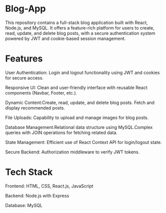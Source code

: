 # Blog-App
This repository contains a full-stack blog application built with React, Node.js, and MySQL. It offers a feature-rich platform for users to create, read, update, and delete blog posts, with a secure authentication system powered by JWT and cookie-based session management.

# Features
User Authentication: Login and logout functionality using JWT and cookies for secure access.

Responsive UI: Clean and user-friendly interface with reusable React components (Navbar, Footer, etc.).

Dynamic Content:Create, read, update, and delete blog posts.
Fetch and display recommended posts.

File Uploads: Capability to upload and manage images for blog posts.

Database Management:Relational data structure using MySQL.Complex queries with JOIN operations for fetching related data.

State Management: Efficient use of React Context API for login/logout state.

Secure Backend: Authorization middleware to verify JWT tokens.

# Tech Stack
Frontend: HTML, CSS, React.js, JavaScript

Backend: Node.js with Express

Database: MySQL

